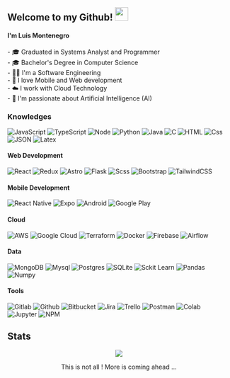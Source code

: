 <h2>Welcome to my Github! <img src="https://raw.githubusercontent.com/aemmadi/aemmadi/master/wave.gif" width="30px"></h2>
<h4>I'm Luis Montenegro <br /></h4>
- 🎓 Graduated in Systems Analyst and Programmer <br />
- 🎓 Bachelor's Degree in Computer Science <br />
- 👨‍💻 I'm a Software Engineering <br />
- 📱 I love Mobile and Web development <br/>
- ☁️  I work with Cloud Technology<br/>
- 🧠 I'm passionate about Artificial Intelligence (AI) <br/>

<h3>Knowledges</h3>
<p>
  <img alt="JavaScript" src="https://img.shields.io/badge/JavaScript-F7DF1E?logo=javascript&logoColor=white&style=flat" />
  <img alt="TypeScript" src="https://img.shields.io/badge/TypeScript-3178C6?logo=typescript&logoColor=white&style=flat" />
  <img alt="Node" src="https://img.shields.io/badge/Node.js-43853D?style=for-the-badge&logo=node.js&logoColor=white&style=flat" />
  <img alt="Python" src="https://img.shields.io/badge/Python-3776AB?style=for-the-badge&logo=python&logoColor=white&style=flat" />
  <img alt="Java" src="https://img.shields.io/badge/Java-ED8B00?style=for-the-badge&logo=openjdk&logoColor=white&style=flat" />
  <img alt="C" src="https://img.shields.io/badge/C-00599C?style=for-the-badge&logo=c&logoColor=white&style=flat" />
  <img alt="HTML" src="https://img.shields.io/badge/HTML-E34F26?logo=html5&logoColor=white&style=flat" />
  <img alt="Css" src="https://img.shields.io/badge/CSS-1572B6?logo=css3&logoColor=white&style=flat" />
  <img alt="JSON" src="https://img.shields.io/badge/Json-5E5C5C?style=for-the-badge&logo=json&logoColor=white&style=flat" />
  <img alt="Latex" src="https://img.shields.io/badge/LaTeX-47A141?style=for-the-badge&logo=LaTeX&logoColor=white&style=flat" />
</p>
<h4>Web Development</h4>
<p>
  <img alt="React" src="https://img.shields.io/badge/React-20232A?style=for-the-badge&logo=react&logoColor=61DAFB&style=flat" />
  <img alt="Redux" src="https://img.shields.io/badge/Redux-593D88?style=for-the-badge&logo=redux&logoColor=white&style=flat" />
  <img alt="Astro" src="https://img.shields.io/badge/Astro-0C1222?style=for-the-badge&logo=astro&logoColor=FDFDFE&style=flat" />
  <img alt="Flask" src="https://img.shields.io/badge/Flask-000000?style=for-the-badge&logo=flask&logoColor=white&style=flat" />
  <img alt="Scss" src="https://img.shields.io/badge/Scss-CC6699?logo=sass&logoColor=white&style=flat" />
  <img alt="Bootstrap" src="https://img.shields.io/badge/Bootstrap-7952B3?&logo=bootstrap&logoColor=white&style=flat"/>
  <img alt="TailwindCSS" src="https://img.shields.io/badge/Tailwind CSS-38B2AC?&logo=tailwind+css&logoColor=white&style=flat"/>
</p>
</p>
<h4>Mobile Development</h4>
<p>
  <img alt="React Native" src="https://img.shields.io/badge/React_Native-20232A?style=for-the-badge&logo=react&logoColor=61DAFB&style=flat" />
  <img alt="Expo" src="https://img.shields.io/badge/Expo-1B1F23?style=for-the-badge&logo=expo&logoColor=white&style=flat" />
  <img alt="Android" src="https://img.shields.io/badge/Android-3DDC84?style=for-the-badge&logo=android&logoColor=white&style=flat" />
  <img alt="Google Play" src="https://img.shields.io/badge/Google_Play-414141?style=for-the-badge&logo=google-play&logoColor=white&style=flat" />
</p>
<h4>Cloud</h4>
<p>
  <img alt="AWS" src="https://img.shields.io/badge/Amazon_AWS-FF9900?style=for-the-badge&logo=amazonaws&logoColor=white&style=flat" />
  <img alt="Google Cloud" src="https://img.shields.io/badge/Google_Cloud-4285F4?style=for-the-badge&logo=google-cloud&logoColor=white&style=flat" />
  <img alt="Terraform" src="https://img.shields.io/badge/Terraform-7B42BC?style=for-the-badge&logo=terraform&logoColor=white&style=flat" />
  <img alt="Docker" src="https://img.shields.io/badge/Docker-2CA5E0?style=for-the-badge&logo=docker&logoColor=white&style=flat" />
  <img alt="Firebase" src="https://img.shields.io/badge/Firebase-ffca28?style=for-the-badge&logo=firebase&logoColor=black&style=flat" />
  <img alt="Airflow" src="https://img.shields.io/badge/Airflow-017CEE?style=for-the-badge&logo=Apache%20Airflow&logoColor=white&style=flat" />
</p>
<h4>Data</h4>
<p>
  <img alt="MongoDB" src="https://img.shields.io/badge/MongoDB-47A248?logo=mongodb&logoColor=white&style=flat" />
  <img alt="Mysql" src="https://img.shields.io/badge/MySQL-00000F?style=for-the-badge&logo=mysql&logoColor=white&style=flat" />  
  <img alt="Postgres" src="https://img.shields.io/badge/PostgreSQL-316192?style=for-the-badge&logo=postgresql&logoColor=white&style=flat" />
  <img alt="SQLite" src="https://img.shields.io/badge/SQLite-07405E?style=for-the-badge&logo=sqlite&logoColor=white&style=flat" />
  <img alt="Sckit Learn" src="https://img.shields.io/badge/Scikit_Learn-F7931E?style=for-the-badge&logo=scikit-learn&logoColor=white&style=flat" />
  <img alt="Pandas" src="https://img.shields.io/badge/Numpy-777BB4?style=for-the-badge&logo=numpy&logoColor=white&style=flat" />
  <img alt="Numpy" src="https://img.shields.io/badge/Numpy-777BB4?style=for-the-badge&logo=numpy&logoColor=white&style=flat" />
</p>
  <h4>Tools</h4>
<p>  
  <img alt="Gitlab" src="https://img.shields.io/badge/GitLab-330F63?style=for-the-badge&logo=gitlab&logoColor=white&style=flat" />
  <img alt="Github" src="https://img.shields.io/badge/GitHub-100000?style=for-the-badge&logo=github&logoColor=white&style=flat" />
  <img alt="Bitbucket" src="https://img.shields.io/badge/Bitbucket-0747a6?style=for-the-badge&logo=bitbucket&logoColor=white&style=flat" />
  <img alt="Jira" src="https://img.shields.io/badge/Jira-0052CC?style=for-the-badge&logo=Jira&logoColor=white&style=flat" />
  <img alt="Trello" src="https://img.shields.io/badge/Trello-0052CC?style=for-the-badge&logo=trello&logoColor=white&style=flat" />
  <img alt="Postman" src="https://img.shields.io/badge/Postman-FF6C37?style=for-the-badge&logo=Postman&logoColor=white&style=flat" />
  <img alt="Colab" src="https://img.shields.io/badge/Colab-F9AB00?style=for-the-badge&logo=googlecolab&color=525252&style=flat" />
  <img alt="Jupyter" src="https://img.shields.io/badge/Jupyter-F37626.svg?&style=for-the-badge&logo=Jupyter&logoColor=white&style=flat" />
  <img alt="NPM" src="https://img.shields.io/badge/npm-CB3837?style=for-the-badge&logo=npm&logoColor=white&style=flat" />
</p>


## Stats

<div align="center">

<div align="center">
  <img src="http://github-readme-streak-stats.herokuapp.com?user=luimont&theme=algolia&background=0d1117&hide_border=true" />
</div>


<p>This is not all ! More is coming ahead ... </p>
